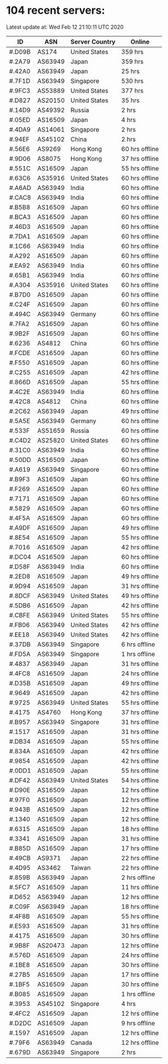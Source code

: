 # 104 recent servers:

Latest update at: Wed Feb 12 21:10:11 UTC 2020

| ID | ASN | Server Country | Online |
| -- | --- | -------------- | ------ |
| #.D09B | AS174 | United States | 359 hrs |
| #.2A79 | AS63949 | Japan | 359 hrs |
| #.42A0 | AS63949 | Japan | 25 hrs |
| #.7F1D | AS63949 | Singapore | 530 hrs |
| #.9FC3 | AS53889 | United States | 377 hrs |
| #.D827 | AS20150 | United States | 35 hrs |
| #.14D9 | AS49392 | Russia | 2 hrs |
| #.05ED | AS16509 | Japan | 4 hrs |
| #.4DA9 | AS14061 | Singapore | 2 hrs |
| #.94EF | AS45102 | China | 2 hrs |
| #.56E6 | AS9269 | Hong Kong | 60 hrs offline |
| #.9D06 | AS8075 | Hong Kong | 37 hrs offline |
| #.551C | AS16509 | Japan | 55 hrs offline |
| #.63C6 | AS35916 | United States | 60 hrs offline |
| #.A6AD | AS63949 | India | 60 hrs offline |
| #.CAC8 | AS63949 | India | 60 hrs offline |
| #.B5B8 | AS16509 | Japan | 60 hrs offline |
| #.BCA3 | AS16509 | Japan | 60 hrs offline |
| #.46D3 | AS16509 | Japan | 60 hrs offline |
| #.7DA1 | AS16509 | Japan | 60 hrs offline |
| #.1C66 | AS63949 | India | 60 hrs offline |
| #.A292 | AS16509 | Japan | 60 hrs offline |
| #.EA92 | AS63949 | India | 60 hrs offline |
| #.65B1 | AS63949 | India | 60 hrs offline |
| #.A304 | AS35916 | United States | 60 hrs offline |
| #.B7D0 | AS16509 | Japan | 60 hrs offline |
| #.C24F | AS16509 | Japan | 60 hrs offline |
| #.494C | AS63949 | Germany | 60 hrs offline |
| #.7FA2 | AS16509 | Japan | 60 hrs offline |
| #.9B2F | AS16509 | Japan | 60 hrs offline |
| #.6236 | AS4812 | China | 60 hrs offline |
| #.FCDE | AS16509 | Japan | 60 hrs offline |
| #.F550 | AS16509 | Japan | 60 hrs offline |
| #.C255 | AS16509 | Japan | 42 hrs offline |
| #.866D | AS16509 | Japan | 55 hrs offline |
| #.4C2E | AS63949 | India | 60 hrs offline |
| #.42C8 | AS4812 | China | 60 hrs offline |
| #.2C62 | AS63949 | Japan | 49 hrs offline |
| #.5A5E | AS63949 | Germany | 60 hrs offline |
| #.533F | AS51659 | Russia | 60 hrs offline |
| #.C4D2 | AS25820 | United States | 60 hrs offline |
| #.31C0 | AS63949 | India | 60 hrs offline |
| #.50DD | AS16509 | Japan | 60 hrs offline |
| #.A619 | AS63949 | Singapore | 60 hrs offline |
| #.B9F3 | AS16509 | Japan | 60 hrs offline |
| #.F269 | AS16509 | Japan | 60 hrs offline |
| #.7171 | AS16509 | Japan | 60 hrs offline |
| #.5829 | AS16509 | Japan | 60 hrs offline |
| #.4F5A | AS16509 | Japan | 60 hrs offline |
| #.A9DF | AS16509 | Japan | 49 hrs offline |
| #.8E54 | AS16509 | Japan | 55 hrs offline |
| #.7016 | AS16509 | Japan | 42 hrs offline |
| #.DC04 | AS16509 | Japan | 60 hrs offline |
| #.D58F | AS63949 | India | 60 hrs offline |
| #.2ED8 | AS16509 | Japan | 49 hrs offline |
| #.9D94 | AS16509 | Japan | 31 hrs offline |
| #.8DCF | AS63949 | United States | 49 hrs offline |
| #.5DB6 | AS16509 | Japan | 42 hrs offline |
| #.CBFE | AS63949 | United States | 55 hrs offline |
| #.FB06 | AS63949 | United States | 42 hrs offline |
| #.EE18 | AS63949 | United States | 42 hrs offline |
| #.37DB | AS63949 | Singapore | 6 hrs offline |
| #.FD5A | AS63949 | Singapore | 1 hrs offline |
| #.4837 | AS63949 | Japan | 31 hrs offline |
| #.4FC8 | AS16509 | Japan | 24 hrs offline |
| #.D35B | AS16509 | Japan | 49 hrs offline |
| #.9649 | AS16509 | Japan | 42 hrs offline |
| #.9725 | AS63949 | United States | 55 hrs offline |
| #.4175 | AS4760 | Hong Kong | 37 hrs offline |
| #.B957 | AS63949 | Singapore | 31 hrs offline |
| #.1517 | AS16509 | Japan | 31 hrs offline |
| #.DB34 | AS16509 | Japan | 55 hrs offline |
| #.834A | AS16509 | Japan | 42 hrs offline |
| #.9854 | AS16509 | Japan | 42 hrs offline |
| #.0DD1 | AS16509 | Japan | 55 hrs offline |
| #.DF42 | AS63949 | United States | 54 hrs offline |
| #.D90E | AS16509 | Japan | 12 hrs offline |
| #.97F0 | AS16509 | Japan | 12 hrs offline |
| #.943B | AS16509 | Japan | 12 hrs offline |
| #.1340 | AS16509 | Japan | 12 hrs offline |
| #.6315 | AS16509 | Japan | 18 hrs offline |
| #.3341 | AS16509 | Japan | 31 hrs offline |
| #.B85D | AS16509 | Japan | 17 hrs offline |
| #.49CB | AS9371 | Japan | 22 hrs offline |
| #.4D95 | AS3462 | Taiwan | 22 hrs offline |
| #.859B | AS63949 | Japan | 2 hrs offline |
| #.5FC7 | AS16509 | Japan | 11 hrs offline |
| #.D652 | AS63949 | Japan | 12 hrs offline |
| #.C09F | AS63949 | Japan | 18 hrs offline |
| #.4F8B | AS16509 | Japan | 55 hrs offline |
| #.E593 | AS16509 | Japan | 31 hrs offline |
| #.4175 | AS16509 | Japan | 30 hrs offline |
| #.9B8F | AS20473 | Japan | 12 hrs offline |
| #.576D | AS16509 | Japan | 24 hrs offline |
| #.1BE8 | AS16509 | Japan | 30 hrs offline |
| #.27B5 | AS16509 | Japan | 17 hrs offline |
| #.1BF5 | AS16509 | Japan | 30 hrs offline |
| #.B085 | AS16509 | Japan | 1 hrs offline |
| #.3953 | AS45102 | Singapore | 4 hrs |
| #.4FC2 | AS16509 | Japan | 12 hrs offline |
| #.D2DC | AS16509 | Japan | 9 hrs offline |
| #.1597 | AS16509 | Japan | 12 hrs offline |
| #.79F6 | AS63949 | Canada | 12 hrs offline |
| #.679D | AS63949 | Singapore | 2 hrs |

